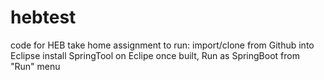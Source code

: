 # hebtest
code for HEB take home assignment
to run: 
import/clone from Github into Eclipse
install SpringTool on Eclipe
once built, Run as SpringBoot from "Run" menu
